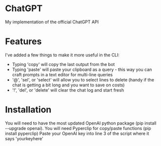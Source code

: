 # ChatGPT
My implementation of the official ChatGPT API

# Features
I've added a few things to make it more useful in the CLI:
- Typing 'copy' will copy the last output from the bot
- Typing 'paste' will paste your clipboard as a query - this way you can craft prompts in a text editor for multi-line queries
- '@', 'sel', or 'select' will allow you to select lines to delete (handy if the chat is getting a bit long and you want to save on costs)
- '!', 'del', or 'delete' will clear the chat log and start fresh

# Installation
You will need to have the most updated OpenAI python package (pip install --upgrade openai).
You will need Pyperclip for copy/paste functions (pip install pyperclip)
Paste your OpenAI key into line 3 of the script where it says 'yourkeyhere'

